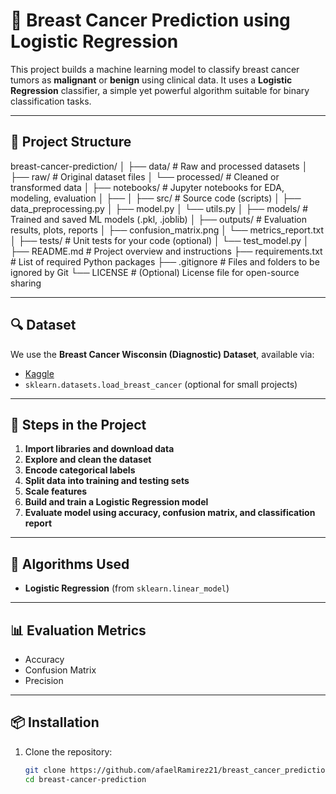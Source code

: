 # 🧬 Breast Cancer Prediction using Logistic Regression

This project builds a machine learning model to classify breast cancer tumors as **malignant** or **benign** using clinical data. It uses a **Logistic Regression** classifier, a simple yet powerful algorithm suitable for binary classification tasks.

---

## 📁 Project Structure

breast-cancer-prediction/
│
├── data/                  # Raw and processed datasets
│   ├── raw/               # Original dataset files
│   └── processed/         # Cleaned or transformed data
│
├── notebooks/             # Jupyter notebooks for EDA, modeling, evaluation
│   ├── 
│
├── src/                   # Source code (scripts)
│   ├── data_preprocessing.py
│   ├── model.py
│   └── utils.py
│
├── models/                # Trained and saved ML models (.pkl, .joblib)
│
├── outputs/               # Evaluation results, plots, reports
│   ├── confusion_matrix.png
│   └── metrics_report.txt
│
├── tests/                 # Unit tests for your code (optional)
│   └── test_model.py
│
├── README.md              # Project overview and instructions
├── requirements.txt       # List of required Python packages
├── .gitignore             # Files and folders to be ignored by Git
└── LICENSE                # (Optional) License file for open-source sharing


---

## 🔍 Dataset

We use the **Breast Cancer Wisconsin (Diagnostic) Dataset**, available via:

- [Kaggle](https://www.kaggle.com/datasets/uciml/breast-cancer-wisconsin-data)
- `sklearn.datasets.load_breast_cancer` (optional for small projects)

---

## 🚀 Steps in the Project

1. **Import libraries and download data**
2. **Explore and clean the dataset**
3. **Encode categorical labels**
4. **Split data into training and testing sets**
5. **Scale features**
6. **Build and train a Logistic Regression model**
7. **Evaluate model using accuracy, confusion matrix, and classification report**


---

## 🧠 Algorithms Used

- **Logistic Regression** (from `sklearn.linear_model`)


---

## 📊 Evaluation Metrics

- Accuracy
- Confusion Matrix
- Precision

---

## 📦 Installation

1. Clone the repository:
   ```bash
   git clone https://github.com/afaelRamirez21/breast_cancer_prediction.git
   cd breast-cancer-prediction
